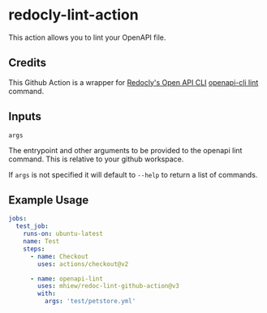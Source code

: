 # redocly-lint-action

This action allows you to lint your OpenAPI file. 

## Credits

This Github Action is a wrapper for [Redocly's Open API CLI](https://github.com/Redocly/openapi-cli)
[openapi-cli lint](https://redoc.ly/docs/cli/commands/#lint) command.

## Inputs
`args`

The entrypoint and other arguments to be provided to the openapi lint command.
This is relative to your github workspace.

If `args` is not specified it will default to `--help` to return a list of commands.

## Example Usage
```yaml
jobs:
  test_job:
    runs-on: ubuntu-latest
    name: Test
    steps:
      - name: Checkout
        uses: actions/checkout@v2

      - name: openapi-lint 
        uses: mhiew/redoc-lint-github-action@v3
        with:
          args: 'test/petstore.yml'
```
